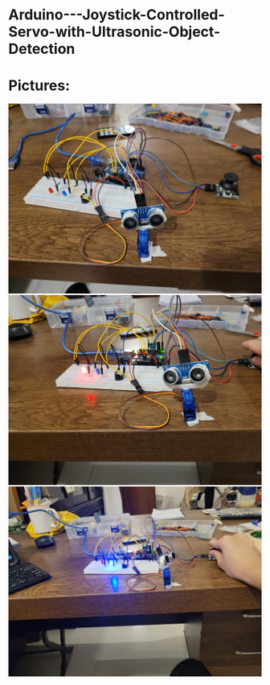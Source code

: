 # Arduino---Joystick-Controlled-Servo-with-Ultrasonic-Object-Detection






# Pictures:
![img1](Arduino_project_controlling_servo_with_ultrasonic_PART1.jpeg)
![img2](Arduino_project_controlling_servo_with_ultrasonic_PART2.jpeg)
![img3](Arduino_project_controlling_servo_with_ultrasonic_PART3.jpeg)
